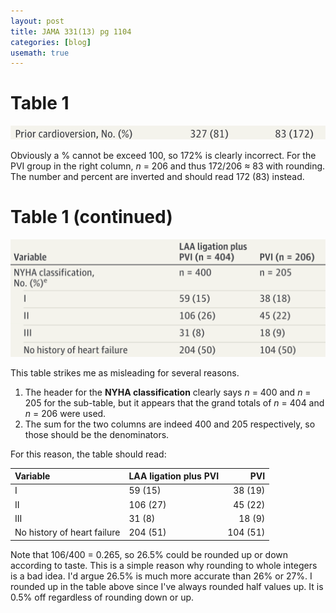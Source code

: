 ```yaml
---
layout: post
title: JAMA 331(13) pg 1104
categories: [blog]
usemath: true
---
```

# Table 1
![Table 1L](/assets/jama_331_13_1104_1.png)

Obviously a % cannot be exceed 100, so 172% is clearly incorrect. For the PVI
group in the right column, *n* = 206 and thus 172/206 &asymp; 83 with rounding.
The number and percent are inverted and should read 172 (83) instead.

# Table 1 (continued)
![Table 1R](/assets/jama_331_13_1104_2.png)

This table strikes me as misleading for several reasons.

1. The header for the **NYHA classification** clearly says *n* = 400 and *n* =
   205 for the sub-table, but it appears that the grand totals of *n* = 404 and
   *n* = 206 were used.
2. The sum for the two columns are indeed 400 and 205 respectively, so those
   should be the denominators.

For this reason, the table should read:

Variable                    | LAA ligation plus PVI | PVI
:---------------------------|:----------------------|--------:
I                           |  59 (15)              | 38 (19)
II                          | 106 (27)              | 45 (22)
III                         |  31 (8)               | 18 (9)
No history of heart failure | 204 (51)              | 104 (51)

Note that 106/400 = 0.265, so 26.5% could be rounded up or down according to
taste. This is a simple reason why rounding to whole integers is a bad idea.
I'd argue 26.5% is much more accurate than 26% or 27%. I rounded up in the
table above since I've always rounded half values up. It is 0.5% off regardless
of rounding down or up.
